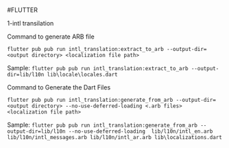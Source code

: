 #FLUTTER 

1-intl transilation

Command to generate ARB file

``flutter pub pub run intl_translation:extract_to_arb --output-dir=<output directory> <localization file path>``

Sample:
``flutter pub pub run intl_translation:extract_to_arb --output-dir=lib/l10n lib\locale\locales.dart``


Command to Generate the Dart Files

``flutter pub pub run intl_translation:generate_from_arb --output-dir=<output directory> --no-use-deferred-loading <.arb files> <localization file path>``

Sample:
``flutter pub pub run intl_translation:generate_from_arb --output-dir=lib/l10n --no-use-deferred-loading  lib/l10n/intl_en.arb lib/l10n/intl_messages.arb lib/l10n/intl_ar.arb lib\localizations.dart``
